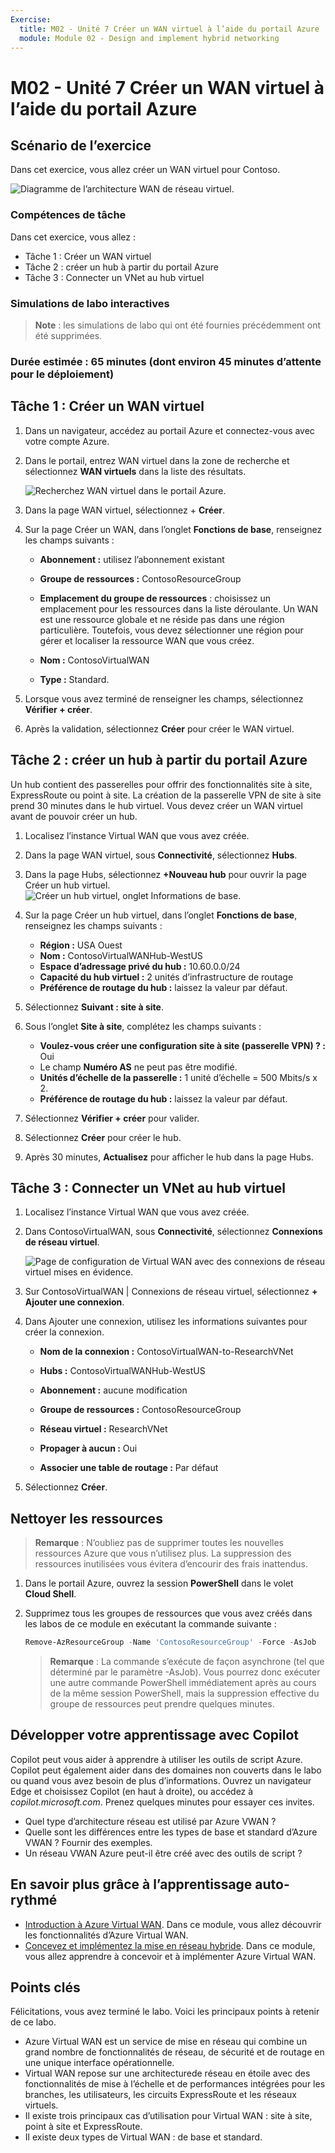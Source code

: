 ```yaml
---
Exercise:
  title: M02 - Unité 7 Créer un WAN virtuel à l’aide du portail Azure
  module: Module 02 - Design and implement hybrid networking
---
```


# M02 - Unité 7 Créer un WAN virtuel à l’aide du portail Azure

## Scénario de l’exercice

Dans cet exercice, vous allez créer un WAN virtuel pour Contoso.

![Diagramme de l’architecture WAN de réseau virtuel.](../media/7-exercise-create-virtual-wan-by-using-azure-portal.png)

### Compétences de tâche
Dans cet exercice, vous allez :

+ Tâche 1 : Créer un WAN virtuel
+ Tâche 2 : créer un hub à partir du portail Azure
+ Tâche 3 : Connecter un VNet au hub virtuel

### Simulations de labo interactives

>**Note** : les simulations de labo qui ont été fournies précédemment ont été supprimées.
>
### Durée estimée : 65 minutes (dont environ 45 minutes d’attente pour le déploiement)

## Tâche 1 : Créer un WAN virtuel

1. Dans un navigateur, accédez au portail Azure et connectez-vous avec votre compte Azure.

1. Dans le portail, entrez WAN virtuel dans la zone de recherche et sélectionnez **WAN virtuels** dans la liste des résultats.

   ![Recherchez WAN virtuel dans le portail Azure.](../media/search-for-virtual-wan.png)

1. Dans la page WAN virtuel, sélectionnez + **Créer**.

1. Sur la page Créer un WAN, dans l’onglet **Fonctions de base**, renseignez les champs suivants :

   + **Abonnement :** utilisez l’abonnement existant

   + **Groupe de ressources :** ContosoResourceGroup

   + **Emplacement du groupe de ressources** : choisissez un emplacement pour les ressources dans la liste déroulante. Un WAN est une ressource globale et ne réside pas dans une région particulière. Toutefois, vous devez sélectionner une région pour gérer et localiser la ressource WAN que vous créez.

   + **Nom :** ContosoVirtualWAN

   + **Type :** Standard.

1. Lorsque vous avez terminé de renseigner les champs, sélectionnez **Vérifier + créer**.

1. Après la validation, sélectionnez **Créer** pour créer le WAN virtuel.

## Tâche 2 : créer un hub à partir du portail Azure

Un hub contient des passerelles pour offrir des fonctionnalités site à site, ExpressRoute ou point à site. La création de la passerelle VPN de site à site prend 30 minutes dans le hub virtuel. Vous devez créer un WAN virtuel avant de pouvoir créer un hub.

1. Localisez l’instance Virtual WAN que vous avez créée.
   
1. Dans la page WAN virtuel, sous **Connectivité**, sélectionnez **Hubs**.

1. Dans la page Hubs, sélectionnez **+Nouveau hub** pour ouvrir la page Créer un hub virtuel.
   ![Créer un hub virtuel, onglet Informations de base.](../media/create-vwan-hub.png)

1. Sur la page Créer un hub virtuel, dans l’onglet **Fonctions de base**, renseignez les champs suivants :
   + **Région :** USA Ouest
   + **Nom :** ContosoVirtualWANHub-WestUS
   + **Espace d’adressage privé du hub :** 10.60.0.0/24
   + **Capacité du hub virtuel :** 2 unités d’infrastructure de routage
   + **Préférence de routage du hub :** laissez la valeur par défaut.

1. Sélectionnez **Suivant : site à site**.

1. Sous l’onglet **Site à site**, complétez les champs suivants :
   + **Voulez-vous créer une configuration site à site (passerelle VPN) ? :** Oui
   + Le champ **Numéro AS** ne peut pas être modifié.
   + **Unités d’échelle de la passerelle :** 1 unité d’échelle = 500 Mbits/s x 2.
   + **Préférence de routage du hub :** laissez la valeur par défaut.

1. Sélectionnez **Vérifier + créer** pour valider.

1. Sélectionnez **Créer** pour créer le hub.

1. Après 30 minutes, **Actualisez** pour afficher le hub dans la page Hubs.

## Tâche 3 : Connecter un VNet au hub virtuel

1. Localisez l’instance Virtual WAN que vous avez créée.

1. Dans ContosoVirtualWAN, sous **Connectivité**, sélectionnez **Connexions de réseau virtuel**.

   ![Page de configuration de Virtual WAN avec des connexions de réseau virtuel mises en évidence.](../media/connect-vnet-to-virtual-hub.png)

1. Sur ContosoVirtualWAN | Connexions de réseau virtuel, sélectionnez **+ Ajouter une connexion**.

1. Dans Ajouter une connexion, utilisez les informations suivantes pour créer la connexion.

   + **Nom de la connexion :** ContosoVirtualWAN-to-ResearchVNet

   + **Hubs :** ContosoVirtualWANHub-WestUS

   + **Abonnement :** aucune modification

   + **Groupe de ressources :** ContosoResourceGroup

   + **Réseau virtuel :** ResearchVNet

   + **Propager à aucun :** Oui

   + **Associer une table de routage :** Par défaut

1. Sélectionnez **Créer**.

## Nettoyer les ressources

   >**Remarque** : N’oubliez pas de supprimer toutes les nouvelles ressources Azure que vous n’utilisez plus. La suppression des ressources inutilisées vous évitera d’encourir des frais inattendus.

1. Dans le portail Azure, ouvrez la session **PowerShell** dans le volet **Cloud Shell**.

1. Supprimez tous les groupes de ressources que vous avez créés dans les labos de ce module en exécutant la commande suivante :

   ```powershell
   Remove-AzResourceGroup -Name 'ContosoResourceGroup' -Force -AsJob
   ```

   >**Remarque** : La commande s’exécute de façon asynchrone (tel que déterminé par le paramètre -AsJob). Vous pourrez donc exécuter une autre commande PowerShell immédiatement après au cours de la même session PowerShell, mais la suppression effective du groupe de ressources peut prendre quelques minutes.

## Développer votre apprentissage avec Copilot

Copilot peut vous aider à apprendre à utiliser les outils de script Azure. Copilot peut également aider dans des domaines non couverts dans le labo ou quand vous avez besoin de plus d’informations. Ouvrez un navigateur Edge et choisissez Copilot (en haut à droite), ou accédez à *copilot.microsoft.com*. Prenez quelques minutes pour essayer ces invites.
+ Quel type d’architecture réseau est utilisé par Azure VWAN ?
+ Quelle sont les différences entre les types de base et standard d’Azure VWAN ? Fournir des exemples.
+ Un réseau VWAN Azure peut-il être créé avec des outils de script ?

## En savoir plus grâce à l’apprentissage auto-rythmé

+ [Introduction à Azure Virtual WAN](https://learn.microsoft.com/training/modules/introduction-azure-virtual-wan/). Dans ce module, vous allez découvrir les fonctionnalités d’Azure Virtual WAN. 
+ [Concevez et implémentez la mise en réseau hybride](https://learn.microsoft.com/training/modules/design-implement-hybrid-networking/). Dans ce module, vous allez apprendre à concevoir et à implémenter Azure Virtual WAN.

## Points clés

Félicitations, vous avez terminé le labo. Voici les principaux points à retenir de ce labo. 

+ Azure Virtual WAN est un service de mise en réseau qui combine un grand nombre de fonctionnalités de réseau, de sécurité et de routage en une unique interface opérationnelle.
+ Virtual WAN repose sur une architecturede réseau en étoile avec des fonctionnalités de mise à l’échelle et de performances intégrées pour les branches, les utilisateurs, les circuits ExpressRoute et les réseaux virtuels.
+ Il existe trois principaux cas d’utilisation pour Virtual WAN : site à site, point à site et ExpressRoute. 
+ Il existe deux types de Virtual WAN : de base et standard.










